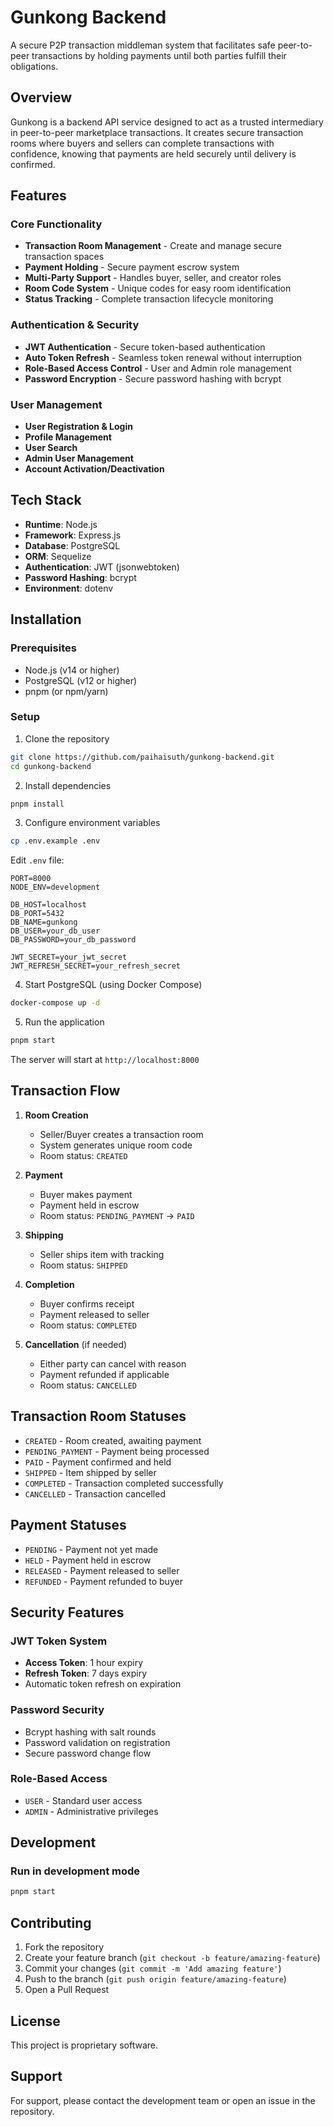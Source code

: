 # Gunkong Backend

A secure P2P transaction middleman system that facilitates safe peer-to-peer transactions by holding payments until both parties fulfill their obligations.

## Overview

Gunkong is a backend API service designed to act as a trusted intermediary in peer-to-peer marketplace transactions. It creates secure transaction rooms where buyers and sellers can complete transactions with confidence, knowing that payments are held securely until delivery is confirmed.

## Features

### Core Functionality

-   **Transaction Room Management** - Create and manage secure transaction spaces
-   **Payment Holding** - Secure payment escrow system
-   **Multi-Party Support** - Handles buyer, seller, and creator roles
-   **Room Code System** - Unique codes for easy room identification
-   **Status Tracking** - Complete transaction lifecycle monitoring

### Authentication & Security

-   **JWT Authentication** - Secure token-based authentication
-   **Auto Token Refresh** - Seamless token renewal without interruption
-   **Role-Based Access Control** - User and Admin role management
-   **Password Encryption** - Secure password hashing with bcrypt

### User Management

-   **User Registration & Login**
-   **Profile Management**
-   **User Search**
-   **Admin User Management**
-   **Account Activation/Deactivation**

## Tech Stack

-   **Runtime**: Node.js
-   **Framework**: Express.js
-   **Database**: PostgreSQL
-   **ORM**: Sequelize
-   **Authentication**: JWT (jsonwebtoken)
-   **Password Hashing**: bcrypt
-   **Environment**: dotenv

## Installation

### Prerequisites

-   Node.js (v14 or higher)
-   PostgreSQL (v12 or higher)
-   pnpm (or npm/yarn)

### Setup

1. Clone the repository

```bash
git clone https://github.com/paihaisuth/gunkong-backend.git
cd gunkong-backend
```

2. Install dependencies

```bash
pnpm install
```

3. Configure environment variables

```bash
cp .env.example .env
```

Edit `.env` file:

```env
PORT=8000
NODE_ENV=development

DB_HOST=localhost
DB_PORT=5432
DB_NAME=gunkong
DB_USER=your_db_user
DB_PASSWORD=your_db_password

JWT_SECRET=your_jwt_secret
JWT_REFRESH_SECRET=your_refresh_secret
```

4. Start PostgreSQL (using Docker Compose)

```bash
docker-compose up -d
```

5. Run the application

```bash
pnpm start
```

The server will start at `http://localhost:8000`

## Transaction Flow

1. **Room Creation**

    - Seller/Buyer creates a transaction room
    - System generates unique room code
    - Room status: `CREATED`

2. **Payment**

    - Buyer makes payment
    - Payment held in escrow
    - Room status: `PENDING_PAYMENT` → `PAID`

3. **Shipping**

    - Seller ships item with tracking
    - Room status: `SHIPPED`

4. **Completion**

    - Buyer confirms receipt
    - Payment released to seller
    - Room status: `COMPLETED`

5. **Cancellation** (if needed)
    - Either party can cancel with reason
    - Payment refunded if applicable
    - Room status: `CANCELLED`

## Transaction Room Statuses

-   `CREATED` - Room created, awaiting payment
-   `PENDING_PAYMENT` - Payment being processed
-   `PAID` - Payment confirmed and held
-   `SHIPPED` - Item shipped by seller
-   `COMPLETED` - Transaction completed successfully
-   `CANCELLED` - Transaction cancelled

## Payment Statuses

-   `PENDING` - Payment not yet made
-   `HELD` - Payment held in escrow
-   `RELEASED` - Payment released to seller
-   `REFUNDED` - Payment refunded to buyer

## Security Features

### JWT Token System

-   **Access Token**: 1 hour expiry
-   **Refresh Token**: 7 days expiry
-   Automatic token refresh on expiration

### Password Security

-   Bcrypt hashing with salt rounds
-   Password validation on registration
-   Secure password change flow

### Role-Based Access

-   `USER` - Standard user access
-   `ADMIN` - Administrative privileges

## Development

### Run in development mode

```bash
pnpm start
```

## Contributing

1. Fork the repository
2. Create your feature branch (`git checkout -b feature/amazing-feature`)
3. Commit your changes (`git commit -m 'Add amazing feature'`)
4. Push to the branch (`git push origin feature/amazing-feature`)
5. Open a Pull Request

## License

This project is proprietary software.

## Support

For support, please contact the development team or open an issue in the repository.
